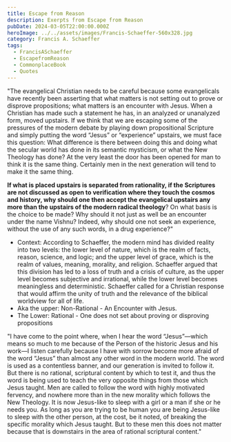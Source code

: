 ```yaml
---
title: Escape from Reason
description: Exerpts from Escape from Reason
pubDate: 2024-03-05T22:00:00.000Z
heroImage: ../../assets/images/Francis-Schaeffer-560x328.jpg
category: Francis A. Schaeffer
tags:
  - FrancisASchaeffer
  - EscapefromReason
  - CommonplaceBook
  - Quotes
---
```


"The evangelical Christian needs to be careful because some evangelicals have recently been asserting that what matters is not setting out to prove or disprove propositions; what matters is an encounter with Jesus. When a Christian has made such a statement he has, in an analyzed or unanalyzed form, moved upstairs. If we think that we are escaping some of the pressures of the modern debate by playing down propositional Scripture and simply putting the word “Jesus” or “experience” upstairs, we must face this question: What difference is there between doing this and doing what the secular world has done in its semantic mysticism, or what the New Theology has done? At the very least the door has been opened for man to think it is the same thing. Certainly men in the next generation will tend to make it the same thing.

**If what is placed upstairs is separated from rationality, if the Scriptures are not discussed as open to verification where they touch the cosmos and history, why should one then accept the evangelical upstairs any more than the upstairs of the modern radical theology**? On what basis is the choice to be made? Why should it not just as well be an encounter under the name Vishnu? Indeed, why should one not seek an experience, without the use of any such words, in a drug experience?" 
- Context: According to Schaeffer, the modern mind has divided reality into two levels: the lower level of nature, which is the realm of facts, reason, science, and logic; and the upper level of grace, which is the realm of values, meaning, morality, and religion. Schaeffer argued that this division has led to a loss of truth and a crisis of culture, as the upper level becomes subjective and irrational, while the lower level becomes meaningless and deterministic. Schaeffer called for a Christian response that would affirm the unity of truth and the relevance of the biblical worldview for all of life.
- Aka the upper: Non-Rational - An Encounter with Jesus.
- The Lower: Rational - One does not set about proving or disproving propositions 

"I have come to the point where, when I hear the word “Jesus”—which means so much to me because of the Person of the historic Jesus and his work—I listen carefully because I have with sorrow become more afraid of the word “Jesus” than almost any other word in the modern world. The word is used as a contentless banner, and our generation is invited to follow it. But there is no rational, scriptural content by which to test it, and thus the word is being used to teach the very opposite things from those which Jesus taught. Men are called to follow the word with highly motivated fervency, and nowhere more than in the new morality which follows the New Theology. It is now Jesus-like to sleep with a girl or a man if she or he needs you. As long as you are trying to be human you are being Jesus-like to sleep with the other person, at the cost, be it noted, of breaking the specific morality which Jesus taught. But to these men this does not matter because that is downstairs in the area of rational scriptural content."